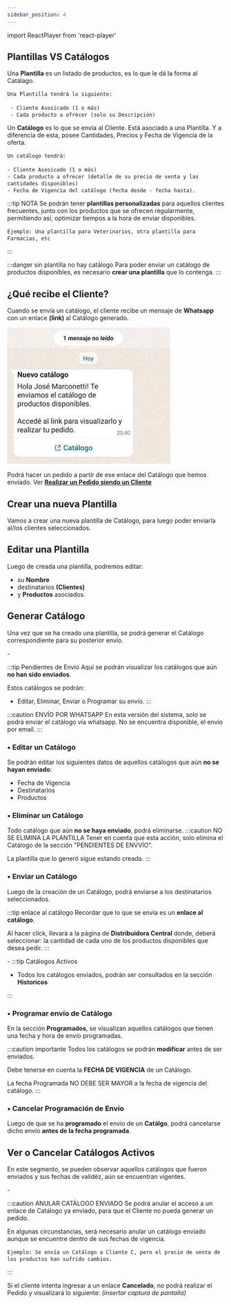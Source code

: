 ```yaml
---
sidebar_position: 4
---
```

import ReactPlayer from 'react-player'

## Plantillas VS Catálogos

Una **Plantilla** es un listado de productos, es lo que le dá la forma al Catálago.

```
Una Plantilla tendrá lo siguiente:
 
 - Cliente Asosicado (1 o más) 
 - Cada producto a ofrecer (solo su Descripción)
```

Un **Catálogo** es lo que se envía al Cliente. Está asociado a una Plantilla. Y a diferencia de esta, posee Cantidades, Precios y Fecha de Vigencia de la oferta.

``` 
Un catálogo tendrá:

- Cliente Asosicado (1 o más) 
- Cada producto a ofrecer (detalle de su precio de venta y las cantidades disponibles)
- Fecha de Vigencia del catálogo (fecha desde - fecha hasta).
```

:::tip NOTA
Se podrán tener **plantillas personalizadas** para aquellos clientes frecuentes, junto con los productos que se ofrecen regularmente, permitiendo así, optimizar tiempos a la hora de enviar disponibles.

```
Ejemplo: Una plantilla para Veterinarios, otra plantilla para Farmacias, etc

```
:::

:::danger sin plantilla no hay catálogo
Para poder enviar un catálogo de productos disponibles, es necesario **crear una plantilla** que lo contenga. 
:::

## ¿Qué recibe el Cliente?

Cuando se envía un catálogo, el cliente recibe un mensaje de **Whatsapp** con un enlace **(link)** al Catálogo generado. 

![Activos](../../static/img/msjWhatsapp.jpg)

Podrá hacer un pedido a partir de ese enlace del Catálogo que hemos enviado. Ver **[Realizar un Pedido siendo un Cliente](./Pedidos.md)**

## Crear una nueva Plantilla

Vamos a crear una nueva plantilla de Catálogo, para luego poder enviarla al/los clientes seleccionados.

<ReactPlayer controls url='https://youtu.be/j6bO9QJHPQQ'/>

## Editar una Plantilla

Luego de creada una plantilla, podremos editar:
- su **Nombre**
- destinatarios **(Clientes)**
- y **Productos** asociados. 

<ReactPlayer controls url='https://youtu.be/rJGUVsg8Ax0' />

## Generar Catálogo

Una vez que se ha creado una plantilla, se podrá generar el Catálogo correspondiente para su posterior envío.

<ReactPlayer controls url='https://youtu.be/NRJPq_Ocels' />
-

:::tip Pendientes de Envío
Aquí se podrán visualizar los catálogos que aún **no han sido enviados**.

Estos catálogos se podrán:
- Editar, Eliminar, Enviar o Programar su envío.
:::

:::caution ENVÍO POR WHATSAPP
 En esta versión del sistema, solo se podrá enviar el catálogo vía whatsapp.
 No se encuentra disponible, el envío por email.
:::

### • Editar un Catálogo 

Se podrán editar los siguientes datos de aquellos catálogos que aún **no se hayan enviado**:

- Fecha de Vigencia
- Destinatarios
- Productos

<ReactPlayer controls url='https://youtu.be/mQln0IqI1Pc' />

### • Eliminar un Catálogo 

Todo catálogo que aún **no se haya enviado**, podrá eliminarse.
:::caution NO SE ELIMINA LA PLANTILLA
Tener en cuenta que esta acción, solo elimina el Catálogo de la sección "PENDIENTES DE ENVVÍO".

La plantilla que lo generó sigue estando creada.
:::

<ReactPlayer controls url='https://youtu.be/Dv6_LzAqOAY' />

### • Enviar un Catálogo 

Luego de la creación de un Catálogo, podrá enviarse a los destinatarios seleccionados.

:::tip enlace al catálogo
Recordar que lo que se envía es un **enlace al catálogo**.

Al hacer click, llevará a la página de **Distribuidora Central** donde, deberá seleccionar:
la cantidad de cada uno de los productos disponibles que desea pedir. 
:::

<ReactPlayer controls url='https://youtu.be/IzIJDPkhTn4' />
-
:::tip Catálogos Activos

- Todos los catálogos enviados, podrán ser consultados en la sección **Historicos**

:::

### • Programar envío de Catálogo
En la sección **Programados**, se visualizan aquellos catálogos que tienen una fecha y hora de envío programadas.

:::caution importante
Todos los catálogos se podrán **modificar** antes de ser enviados.

Debe tenerse en cuenta la **FECHA DE VIGENCIA** de un Catálogo.

La fecha Programada NO DEBE SER MAYOR a la fecha de vigencia del catálogo.
:::

<ReactPlayer controls url='https://youtu.be/SaREQS7TXO4'/>

### • Cancelar Programación de Envío

Luego de que se ha **programado** el envío de un **Catálgo**, podrá cancelarse dicho envío **antes de la fecha programada**.

<ReactPlayer controls url='https://youtu.be/p2PxJcIdBsY' />

## Ver o Cancelar Catálogos Activos 

En este segmento, se pueden observar aquellos catálogos que fueron enviados y sus fechas de validéz, aún se encuentran vigentes. 

<ReactPlayer controls url='https://youtu.be/Jpl2prm0ZtQ' />
-

:::caution ANULAR CATÁLOGO ENVIADO
Se podrá anular el acceso a un enlace de Catálogo ya enviado, para que el Cliente no pueda generar un pedido.

En algunas circunstancias, será necesario anular un catálogo enviado aunque se encuentre dentro de sus fechas de vigencia. 

``` 
Ejemplo: Se envía un Catálogo a Cliente C, pero el precio de venta de los productos han sufrido cambios. 

```
:::

Si el cliente intenta ingresar a un enlace **Cancelado**, no podrá realizar el Pedido y visualizará lo siguiente:
 *(insertar captura de pantalla)*


